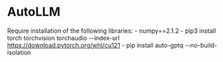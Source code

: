 # AutoLLM
 
Require installation of the following libraries:
    - numpy==2.1.2
    - pip3 install torch torchvision torchaudio --index-url https://download.pytorch.org/whl/cu121
    - pip install auto-gptq --no-build-isolation